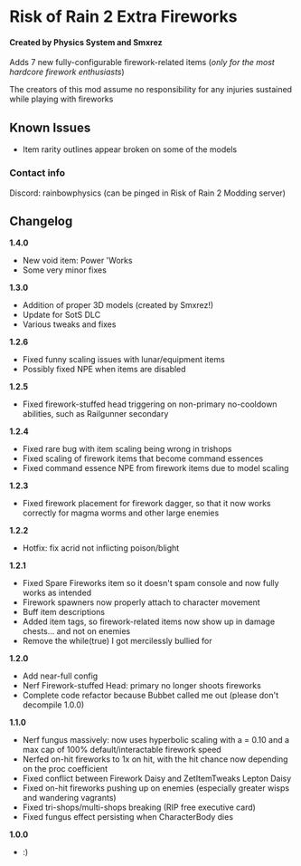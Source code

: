 # Risk of Rain 2 Extra Fireworks
#### Created by Physics System and Smxrez

Adds 7 new fully-configurable firework-related items (*only for the most hardcore firework enthusiasts*)

The creators of this mod assume no responsibility for any injuries sustained while playing with fireworks

## Known Issues

* Item rarity outlines appear broken on some of the models 

### Contact info
Discord: rainbowphysics (can be pinged in Risk of Rain 2 Modding server)

## Changelog
**1.4.0**
* New void item: Power 'Works
* Some very minor fixes

**1.3.0**
* Addition of proper 3D models (created by Smxrez!)
* Update for SotS DLC
* Various tweaks and fixes

**1.2.6**
* Fixed funny scaling issues with lunar/equipment items
* Possibly fixed NPE when items are disabled 

**1.2.5**
* Fixed firework-stuffed head triggering on non-primary no-cooldown abilities, such as Railgunner secondary

**1.2.4**
* Fixed rare bug with item scaling being wrong in trishops 
* Fixed scaling of firework items that become command essences
* Fixed command essence NPE from firework items due to model scaling

**1.2.3**
* Fixed firework placement for firework dagger, so that it now works correctly for magma worms and other large enemies

**1.2.2**
* Hotfix: fix acrid not inflicting poison/blight

**1.2.1**
* Fixed Spare Fireworks item so it doesn't spam console and now fully works as intended
* Firework spawners now properly attach to character movement
* Buff item descriptions
* Added item tags, so firework-related items now show up in damage chests... and not on enemies
* Remove the while(true) I got mercilessly bullied for

**1.2.0**
* Add near-full config
* Nerf Firework-stuffed Head: primary no longer shoots fireworks
* Complete code refactor because Bubbet called me out (please don't decompile 1.0.0)

**1.1.0**
* Nerf fungus massively: now uses hyperbolic scaling with a = 0.10 and a max cap of 100% default/interactable firework speed
* Nerfed on-hit fireworks to 1x on hit, with the hit chance now depending on the proc coefficient
* Fixed conflict between Firework Daisy and ZetItemTweaks Lepton Daisy
* Fixed on-hit fireworks pushing up on enemies (especially greater wisps and wandering vagrants)
* Fixed tri-shops/multi-shops breaking (RIP free executive card)
* Fixed fungus effect persisting when CharacterBody dies

**1.0.0**

* :) 
